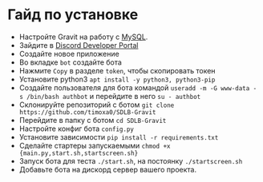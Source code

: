 # Гайд по установке

- Настройте Gravit на работу с [MySQL](https://launcher.gravit.pro/auth/#%D0%BC%D0%B5%D1%82%D0%BE%D0%B4-mysql).
- Зайдите в [Discord Developer Portal](https://discord.com/developers/applications)
- Создайте новое приложение
- Во вкладке `bot` создайте бота
- Нажмите `Copy` в разделе `token`, чтобы скопировать токен
- Установите python3 `apt install -y python3, python3-pip`
- Создайте пользователя для бота командой `useradd -m -G www-data -s /bin/bash authbot`
и перейдите в него `su - authbot`
- Склонируйте репозиторий с ботом `git clone https://github.com/timoxa0/SDLB-Gravit`
- Перейдите в папку с ботом `cd SDLB-Gravit`
- Настройте конфиг бота `config.py` 
- Установите зависимости `pip install -r requirements.txt`
- Сделайте стартеры запускаемыми `chmod +x {main.py,start.sh,startscreen.sh}`
- Запуск бота для теста `./start.sh`, на постоянку `./startscreen.sh`
- Добавьте бота на дискорд сервер вашего проекта.